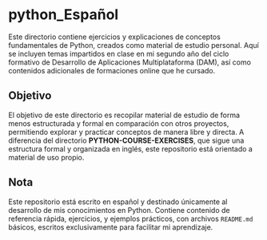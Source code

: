 # python_Español

Este directorio contiene ejercicios y explicaciones de conceptos fundamentales de Python, creados como material de estudio personal. Aquí se incluyen temas impartidos en clase en mi segundo año del ciclo formativo de Desarrollo de Aplicaciones Multiplataforma (DAM), así como contenidos adicionales de formaciones online que he cursado.

## Objetivo

El objetivo de este directorio es recopilar material de estudio de forma menos estructurada y formal en comparación con otros proyectos, permitiendo explorar y practicar conceptos de manera libre y directa. A diferencia del directorio **PYTHON-COURSE-EXERCISES**, que sigue una estructura formal y organizada en inglés, este repositorio está orientado a material de uso propio.

## Nota

Este repositorio está escrito en español y destinado únicamente al desarrollo de mis conocimientos en Python. Contiene contenido de referencia rápida, ejercicios, y ejemplos prácticos, con archivos `README.md` básicos, escritos exclusivamente para facilitar mi aprendizaje.
